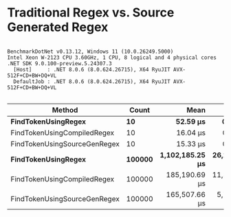 # Traditional Regex vs. Source Generated Regex


```

BenchmarkDotNet v0.13.12, Windows 11 (10.0.26249.5000)
Intel Xeon W-2123 CPU 3.60GHz, 1 CPU, 8 logical and 4 physical cores
.NET SDK 9.0.100-preview.5.24307.3
  [Host]     : .NET 8.0.6 (8.0.624.26715), X64 RyuJIT AVX-512F+CD+BW+DQ+VL
  DefaultJob : .NET 8.0.6 (8.0.624.26715), X64 RyuJIT AVX-512F+CD+BW+DQ+VL


```
| Method                       | Count  | Mean            | Error         | StdDev        | Median          | Gen0      | Allocated   |
|----------------------------- |------- |----------------:|--------------:|--------------:|----------------:|----------:|------------:|
| **FindTokenUsingRegex**          | **10**     |        **52.59 μs** |      **0.992 μs** |      **0.974 μs** |        **52.53 μs** |    **0.6104** |     **2.73 KB** |
| FindTokenUsingCompiledRegex  | 10     |        16.04 μs |      0.583 μs |      1.674 μs |        15.33 μs |    0.6409 |     2.73 KB |
| FindTokenUsingSourceGenRegex | 10     |        15.33 μs |      0.402 μs |      1.139 μs |        15.05 μs |    0.6409 |     2.73 KB |
| **FindTokenUsingRegex**          | **100000** | **1,102,185.25 μs** | **26,203.946 μs** | **72,173.278 μs** | **1,066,261.10 μs** | **6000.0000** | **27345.19 KB** |
| FindTokenUsingCompiledRegex  | 100000 |   185,190.69 μs | 11,301.220 μs | 32,059.681 μs |   169,916.10 μs | 6000.0000 | 27345.39 KB |
| FindTokenUsingSourceGenRegex | 100000 |   165,507.66 μs |  5,754.399 μs | 15,752.575 μs |   157,902.03 μs | 6333.3333 |  27345.3 KB |
